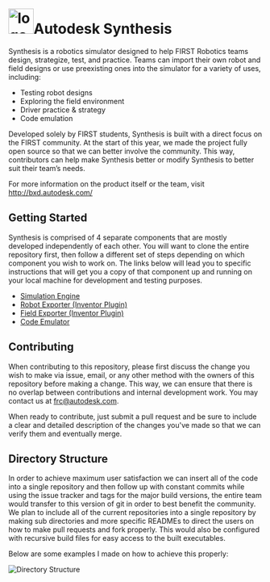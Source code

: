 ﻿# <img src="http://bxd.autodesk.com/synthesis/images/SynthesisPNG.png" alt="logo" width="50" height ="50"/>Autodesk Synthesis

Synthesis is a robotics simulator designed to help FIRST Robotics teams design, strategize, test, and practice. Teams can import their own robot and field designs or use preexisting ones into the simulator for a variety of uses, including:
* Testing robot designs
* Exploring the field environment
* Driver practice & strategy
* Code emulation

Developed solely by FIRST students, Synthesis is built with a direct focus on the FIRST community. At the start of this year, we made the project fully open source so that we can better involve the community. This way, contributors can help make Synthesis better or modify Synthesis to better suit their team’s needs.

For more information on the product itself or the team, visit http://bxd.autodesk.com/

## Getting Started

Synthesis is comprised of 4 separate components that are mostly developed independently of each other. You will want to clone the entire repository first, then follow a different set of steps depending on which component you wish to work on. The links below will lead you to specific instructions that will get you a copy of that component up and running on your local machine for development and testing purposes.

* [Simulation Engine](https://github.com/Autodesk/synthesis/blob/master/engine/unity5/README.md)
* [Robot Exporter (Inventor Plugin)](https://github.com/Autodesk/synthesis/blob/master/exporters/robot_exporter/README.md)
* [Field Exporter (Inventor Plugin)](https://github.com/Autodesk/synthesis/blob/master/exporters/field_exporter/README.md)
* [Code Emulator](https://github.com/Autodesk/synthesis/blob/master/emulation/README.md)



## Contributing

When contributing to this repository, please first discuss the change you wish to make via issue, email, or any other method with the owners of this repository before making a change. This  way, we can ensure that there is no overlap between contributions and internal development work. You may contact us at frc@autodesk.com.

When ready to contribute, just submit a pull request and be sure to include a clear and detailed description of the changes you've made so that we can verify them and eventually merge.

## Directory Structure

In order to achieve maximum user satisfaction we can insert all of the code into a single repository and
then follow up with constant commits while using
the issue tracker and tags for the major build
versions, the entire team would transfer to this
version of git in order to best benefit the
community. We plan to include all of the current
repositories into a single repository by making
sub directories and more specific READMEs to
direct the users on how to make pull requests
and fork properly. This would also be configured
with recursive build files for easy access to the
built executables. 

Below are some examples I
made on how to achieve this properly:

![Directory Structure](https://cloud.githubusercontent.com/assets/6741771/16959078/360a5042-4d98-11e6-904b-bf5f636f2430.png)
